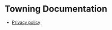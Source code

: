 # Towning Documentation

* [Privacy policy](https://github.com/vahurh/towning-docs/blob/main/privacy-policy.md)
